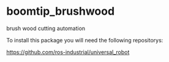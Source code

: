 # boomtip_brushwood
brush wood cutting automation


To install this package you will need the following repositorys:

https://github.com/ros-industrial/universal_robot
